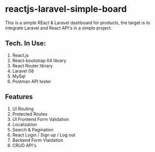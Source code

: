 # reactjs-laravel-simple-board
This is a simple REact & Laravel dashboard for products, the target is to integrate Laravel and React API's in a simple project.

## Tech. In Use:
1. React.js
2. React-bootstrap 04 library
3. React Router library
5. Laravel 08
6. MySql
7. Postman API tester


## Features
1. UI Routing
2. Protected Routes
3. UI Frontend Form Validation
4. Localization
5. Search & Pagination
6. React Login / Sign up / Log out
7. Backend Form Vlaidation
8. CRUD API's
